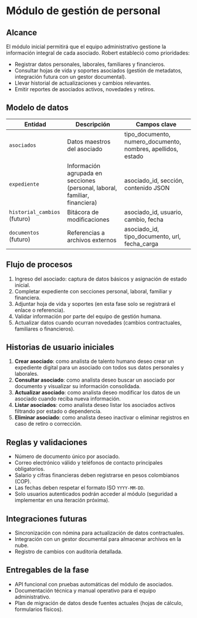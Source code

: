 # Módulo de gestión de personal

## Alcance

El módulo inicial permitirá que el equipo administrativo gestione la información integral de cada asociado. Robert estableció como prioridades:

- Registrar datos personales, laborales, familiares y financieros.
- Consultar hojas de vida y soportes asociados (gestión de metadatos, integración futura con un gestor documental).
- Llevar historial de actualizaciones y cambios relevantes.
- Emitir reportes de asociados activos, novedades y retiros.

## Modelo de datos

| Entidad | Descripción | Campos clave |
| --- | --- | --- |
| `asociados` | Datos maestros del asociado | tipo_documento, numero_documento, nombres, apellidos, estado |
| `expediente` | Información agrupada en secciones (personal, laboral, familiar, financiera) | asociado_id, sección, contenido JSON |
| `historial_cambios` (futuro) | Bitácora de modificaciones | asociado_id, usuario, cambio, fecha |
| `documentos` (futuro) | Referencias a archivos externos | asociado_id, tipo_documento, url, fecha_carga |

## Flujo de procesos

1. Ingreso del asociado: captura de datos básicos y asignación de estado inicial.
2. Completar expediente con secciones personal, laboral, familiar y financiera.
3. Adjuntar hoja de vida y soportes (en esta fase solo se registrará el enlace o referencia).
4. Validar información por parte del equipo de gestión humana.
5. Actualizar datos cuando ocurran novedades (cambios contractuales, familiares o financieros).

## Historias de usuario iniciales

1. **Crear asociado**: como analista de talento humano deseo crear un expediente digital para un asociado con todos sus datos personales y laborales.
2. **Consultar asociado**: como analista deseo buscar un asociado por documento y visualizar su información consolidada.
3. **Actualizar asociado**: como analista deseo modificar los datos de un asociado cuando reciba nueva información.
4. **Listar asociados**: como analista deseo listar los asociados activos filtrando por estado o dependencia.
5. **Eliminar asociado**: como analista deseo inactivar o eliminar registros en caso de retiro o corrección.

## Reglas y validaciones

- Número de documento único por asociado.
- Correo electrónico válido y teléfonos de contacto principales obligatorios.
- Salario y cifras financieras deben registrarse en pesos colombianos (COP).
- Las fechas deben respetar el formato ISO `YYYY-MM-DD`.
- Solo usuarios autenticados podrán acceder al módulo (seguridad a implementar en una iteración próxima).

## Integraciones futuras

- Sincronización con nómina para actualización de datos contractuales.
- Integración con un gestor documental para almacenar archivos en la nube.
- Registro de cambios con auditoría detallada.

## Entregables de la fase

- API funcional con pruebas automáticas del módulo de asociados.
- Documentación técnica y manual operativo para el equipo administrativo.
- Plan de migración de datos desde fuentes actuales (hojas de cálculo, formularios físicos).
